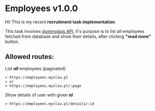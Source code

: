 # Employees v1.0.0

Hi! This is my recent **recruitment task implementation**.

This task involves [dummyapis API](https://dummyapis.com/dummy/employee), it's purpose is to list all employees fetched from database and show their details, after clicking **"read more"** button.

## Allowed routes:

List **<em>all</em>** employees (paginated)

	> https://employees.mysliw.pl
    > or
	> https://employees.mysliw.pl/:page

Show details of user with given **<em>id</em>**

	> https://employees.mysliw.pl/details/:id
